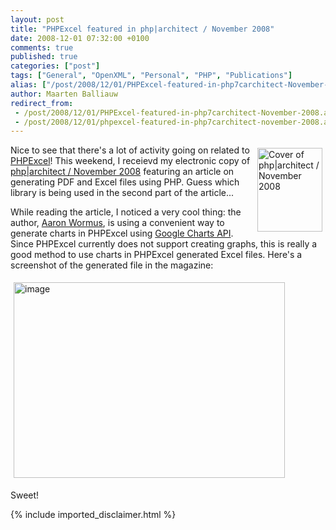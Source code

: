 ```yaml
---
layout: post
title: "PHPExcel featured in php|architect / November 2008"
date: 2008-12-01 07:32:00 +0100
comments: true
published: true
categories: ["post"]
tags: ["General", "OpenXML", "Personal", "PHP", "Publications"]
alias: ["/post/2008/12/01/PHPExcel-featured-in-php7carchitect-November-2008.aspx", "/post/2008/12/01/phpexcel-featured-in-php7carchitect-november-2008.aspx"]
author: Maarten Balliauw
redirect_from:
 - /post/2008/12/01/PHPExcel-featured-in-php7carchitect-November-2008.aspx.html
 - /post/2008/12/01/phpexcel-featured-in-php7carchitect-november-2008.aspx.html
---
```

<p>
<img style="margin: 5px; border: 0px" src="/images/WindowsLiveWriter/PHPExcelfeaturedinphparchitectNovember20_7DB5/image_3.png" border="0" alt="Cover of php|architect / November 2008" width="104" height="134" align="right" /> Nice to see that there&#39;s a lot of activity going on related to <a href="http://www.phpexcel.net" target="_blank">PHPExcel</a>! This weekend, I receievd my electronic copy of <a href="http://www.phparch.com/c/magazine/issue/86" target="_blank">php|architect / November 2008</a> featuring an article on generating PDF and Excel files using PHP. Guess which library is being used in the second part of the article...
</p>
<p>
While reading the article, I noticed a very cool thing: the author, <a href="http://www.wormus.com/aaron/" target="_blank">Aaron Wormus</a>, is using a convenient way to generate charts in PHPExcel using <a href="http://code.google.com/apis/chart/" target="_blank">Google Charts API</a>. Since PHPExcel currently does not support creating graphs, this is really a good method to use charts in PHPExcel generated Excel files. Here&#39;s a screenshot of the generated file in the magazine:
</p>
<p>
<img style="margin: 5px; border: 0px" src="/images/WindowsLiveWriter/PHPExcelfeaturedinphparchitectNovember20_7DB5/image_6.png" border="0" alt="image" width="434" height="313" />&nbsp;
</p>
<p>
Sweet!
</p>

{% include imported_disclaimer.html %}
